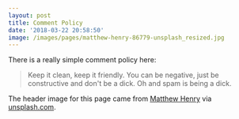 ```yaml
---
layout: post
title: Comment Policy
date: '2018-03-22 20:58:50'
image: /images/pages/matthew-henry-86779-unsplash_resized.jpg
---
```


There is a really simple comment policy here:

> Keep it clean, keep it friendly. You can be negative, just be constructive and don't be a dick. Oh and spam is being a dick.

The header image for this page came from [Matthew Henry](https://unsplash.com/@matthewhenry) via [unsplash.com](https://unsplash.com).